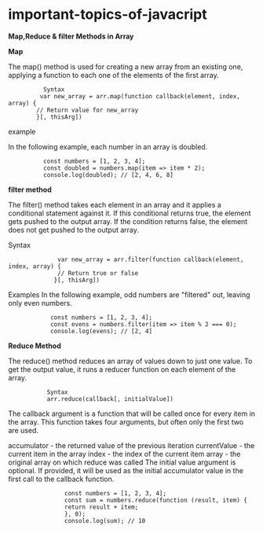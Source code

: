 # important-topics-of-javacript

**Map,Reduce & filter Methods in Array**

**Map**

 The map() method is used for creating a new array from an existing one, applying a function to each one of the elements of the first array.

              Syntax
             var new_array = arr.map(function callback(element, index, array) {
            // Return value for new_array
            }[, thisArg])

example

In the following example, each number in an array is doubled.

              const numbers = [1, 2, 3, 4];
              const doubled = numbers.map(item => item * 2);
              console.log(doubled); // [2, 4, 6, 8]

**filter method**

The filter() method takes each element in an array and it applies a conditional statement against it. If this conditional returns true, the element gets pushed to the output array. If the condition returns false, the element does not get pushed to the output array.

Syntax
                  
                  var new_array = arr.filter(function callback(element, index, array) {
                  // Return true or false
                 }[, thisArg])

Examples
                  In the following example, odd numbers are "filtered" out, leaving only even numbers.

                const numbers = [1, 2, 3, 4];
                const evens = numbers.filter(item => item % 2 === 0);
                console.log(evens); // [2, 4]


**Reduce Method**

The reduce() method reduces an array of values down to just one value. To get the output value, it runs a reducer function on each element of the array.

               Syntax
               arr.reduce(callback[, initialValue])



The callback argument is a function that will be called once for every item in the array. This function takes four arguments, but often only the first two are used.

accumulator - the returned value of the previous iteration
currentValue - the current item in the array
index - the index of the current item
array - the original array on which reduce was called
The initial value argument is optional. If provided, it will be used as the initial accumulator value in the first call to the callback function.


                    const numbers = [1, 2, 3, 4];
                    const sum = numbers.reduce(function (result, item) {
                    return result + item;
                    }, 0);
                    console.log(sum); // 10

                   







